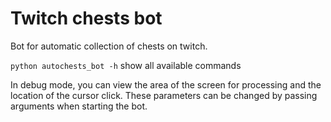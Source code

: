 # Twitch chests bot

Bot for automatic collection of chests on twitch.

`python autochests_bot -h` show all available commands

In debug mode, you can view the area of the screen for processing and the location of the cursor click. These
parameters can be changed by passing arguments when starting the bot.
